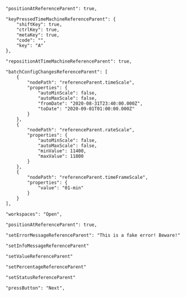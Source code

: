     "positionAtReferenceParent": true,

    "keyPressedTimeMachineReferenceParent": {
        "shiftKey": true,
        "ctrlKey": true,
        "metaKey": true,
        "code": "",
        "key": "A"
    },

    "repositionAtTimeMachineReferenceParent": true,

    "batchConfigChangesReferenceParent": [
        {
            "nodePath": "referenceParent.timeScale",
            "properties": {
                "autoMinScale": false,
                "autoMaxScale": false,
                "fromDate": "2020-08-31T23:40:00.000Z",
                "toDate": "2020-09-01T01:00:00.000Z"
            }
        },
        {
            "nodePath": "referenceParent.rateScale",
            "properties": {
                "autoMinScale": false,
                "autoMaxScale": false,
                "minValue": 11400,
                "maxValue": 11800
            }
        },
        {
            "nodePath": "referenceParent.timeFrameScale",
            "properties": {
                "value": "01-min"
            }
        }
    ],
    
    "workspaces": "Open",

    "positionAtReferenceParent": true,

    "setErrorMessageReferenceParent": "This is a fake error! Beware!"

    "setInfoMessageReferenceParent"

    "setValueReferenceParent"

    "setPercentageReferenceParent"

    "setStatusReferenceParent"

    "pressButton": "Next",